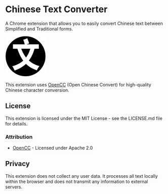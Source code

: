 # Chinese Text Converter

A Chrome extension that allows you to easily convert Chinese text between Simplified and Traditional forms.

![Chinese Text Converter Icon](icon128.png)

This extension uses [OpenCC](https://github.com/BYVoid/OpenCC) (Open Chinese Convert) for high-quality Chinese character conversion.

## License

This extension is licensed under the MIT License - see the LICENSE.md file for details.

### Attribution

- [OpenCC](https://github.com/BYVoid/OpenCC) - Licensed under Apache 2.0

## Privacy

This extension does not collect any user data. It processes all text locally within the browser and does not transmit any information to external servers.